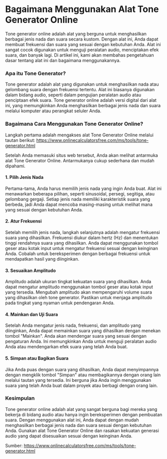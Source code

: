Bagaimana Menggunakan Alat Tone Generator Online
================================================

Tone generator online adalah alat yang berguna untuk menghasilkan berbagai jenis nada dan suara secara kustom. Dengan alat ini, Anda dapat membuat frekuensi dan suara yang sesuai dengan kebutuhan Anda. Alat ini sangat cocok digunakan untuk menguji peralatan audio, menciptakan efek suara, dan banyak lagi. Di artikel ini, kami akan membahas pengetahuan dasar tentang alat ini dan bagaimana menggunakannya.

### Apa itu Tone Generator?

Tone generator adalah alat yang digunakan untuk menghasilkan nada atau gelombang suara dengan frekuensi tertentu. Alat ini biasanya digunakan dalam bidang audio, seperti dalam pengujian peralatan audio atau penciptaan efek suara. Tone generator online adalah versi digital dari alat ini, yang memungkinkan Anda menghasilkan berbagai jenis nada dan suara melalui komputer atau perangkat seluler Anda.

### Bagaimana Cara Menggunakan Tone Generator Online?

Langkah pertama adalah mengakses alat Tone Generator Online melalui tautan berikut: <https://www.onlinecalculatorsfree.com/ms/tools/tone-generator.html>

Setelah Anda memasuki situs web tersebut, Anda akan melihat antarmuka alat Tone Generator Online. Antarmukanya cukup sederhana dan mudah dipahami.

#### 1. Pilih Jenis Nada

Pertama-tama, Anda harus memilih jenis nada yang ingin Anda buat. Alat ini menawarkan beberapa pilihan, seperti sinusoidal, persegi, segitiga, atau gelombang gergaji. Setiap jenis nada memiliki karakteristik suara yang berbeda, jadi Anda dapat mencoba masing-masing untuk melihat mana yang sesuai dengan kebutuhan Anda.

#### 2. Atur Frekuensi

Setelah memilih jenis nada, langkah selanjutnya adalah mengatur frekuensi suara yang dihasilkan. Frekuensi diukur dalam hertz (Hz) dan menentukan tinggi rendahnya suara yang dihasilkan. Anda dapat menggunakan tombol geser atau kotak input untuk mengatur frekuensi sesuai dengan keinginan Anda. Cobalah untuk bereksperimen dengan berbagai frekuensi untuk mendapatkan hasil yang diinginkan.

#### 3. Sesuaikan Amplitudo

Amplitudo adalah ukuran tingkat kekuatan suara yang dihasilkan. Anda dapat mengatur amplitudo menggunakan tombol geser atau kotak input yang tersedia. Mengubah amplitudo akan mempengaruhi volume suara yang dihasilkan oleh tone generator. Pastikan untuk menjaga amplitudo pada tingkat yang nyaman untuk pendengaran Anda.

#### 4. Mainkan dan Uji Suara

Setelah Anda mengatur jenis nada, frekuensi, dan amplitudo yang diinginkan, Anda dapat memainkan suara yang dihasilkan dengan menekan tombol "Mainkan". Anda akan mendengar suara yang sesuai dengan pengaturan Anda. Ini memungkinkan Anda untuk menguji peralatan audio Anda atau mendengarkan efek suara yang telah Anda buat.

#### 5. Simpan atau Bagikan Suara

Jika Anda puas dengan suara yang dihasilkan, Anda dapat menyimpannya dengan mengklik tombol "Simpan" atau membagikannya dengan orang lain melalui tautan yang tersedia. Ini berguna jika Anda ingin menggunakan suara yang telah Anda buat dalam proyek atau berbagi dengan orang lain.

### Kesimpulan

Tone generator online adalah alat yang sangat berguna bagi mereka yang bekerja di bidang audio atau hanya ingin bereksperimen dengan pembuatan suara. Dengan menggunakan alat ini, Anda dapat dengan mudah menghasilkan berbagai jenis nada dan suara sesuai dengan kebutuhan Anda. Gunakan alat Tone Generator Online dan rasakan kekuatan generasi audio yang dapat disesuaikan sesuai dengan keinginan Anda.

Sumber: <https://www.onlinecalculatorsfree.com/ms/tools/tone-generator.html>